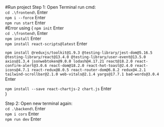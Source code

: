 #Run project
Step 1: Open Terminal run cmd:<br>
`cd .\frontend\` Enter<br>
`npm i --force` Enter <br>
`npm run start` Enter<br>
#Error using {
`npm init` Enter <br>
`cd .\frontend\` Enter<br>
 `npm install` Enter<br>
`npm install react-scripts@latest` Enter<br>



`npm install @reduxjs/toolkit@1.9.3 @testing-library/jest-dom@5.16.5 @testing-library/react@13.4.0 @testing-library/user-event@13.5.0 axios@1.3.4 jsonwebtoken@9.0.0 lodash@4.17.21 react@18.2.0 react-confirm-alert@3.0.6 react-dom@18.2.0 react-hot-toast@2.4.0 react-icons@4.7.1 react-redux@8.0.5 react-router-dom@6.8.2 redux@4.2.1 tailwind-scrollbar@2.1.0 web-vitals@2.1.4 yargs@17.7.1 bad-words@3.0.4` Enter<br>

`npm install --save react-chartjs-2 chart.js` Enter<br>
}



Step 2: Open new terminal again:<br>
`cd .\backend\` Enter<br>
`npm i cors` Enter<br>
`npm run dev` Enter<br>
